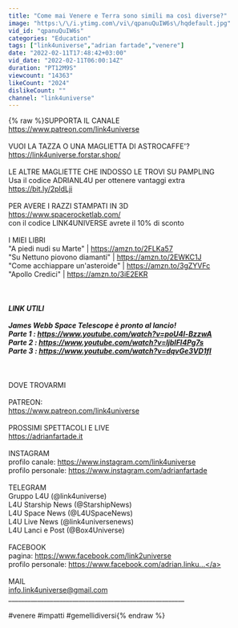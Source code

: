 ```yaml
---
title: "Come mai Venere e Terra sono simili ma così diverse?"
image: "https:\/\/i.ytimg.com\/vi\/qpanuQuIW6s\/hqdefault.jpg"
vid_id: "qpanuQuIW6s"
categories: "Education"
tags: ["link4universe","adrian fartade","venere"]
date: "2022-02-11T17:48:42+03:00"
vid_date: "2022-02-11T06:00:14Z"
duration: "PT12M9S"
viewcount: "14363"
likeCount: "2024"
dislikeCount: ""
channel: "link4universe"
---
```

{% raw %}SUPPORTA IL CANALE<br /><a rel="nofollow" target="blank" href="https://www.patreon.com/link4universe">https://www.patreon.com/link4universe</a><br /><br />VUOI LA TAZZA O UNA MAGLIETTA DI ASTROCAFFE'?<br /><a rel="nofollow" target="blank" href="https://link4universe.forstar.shop/">https://link4universe.forstar.shop/</a><br /><br />LE ALTRE MAGLIETTE CHE INDOSSO LE TROVI SU PAMPLING<br />Usa il codice ADRIANL4U  per ottenere vantaggi extra<br /><a rel="nofollow" target="blank" href="https://bit.ly/2pldLji">https://bit.ly/2pldLji</a><br /><br />PER AVERE I RAZZI STAMPATI IN 3D<br /><a rel="nofollow" target="blank" href="https://www.spacerocketlab.com/">https://www.spacerocketlab.com/</a><br />con il codice LINK4UNIVERSE avrete il 10% di sconto<br /><br />I MIEI LIBRI<br />&quot;A piedi nudi su Marte&quot; | <a rel="nofollow" target="blank" href="https://amzn.to/2FLKa57">https://amzn.to/2FLKa57</a><br />&quot;Su Nettuno piovono diamanti&quot; | <a rel="nofollow" target="blank" href="https://amzn.to/2EWKC1J">https://amzn.to/2EWKC1J</a><br />&quot;Come acchiappare un'asteroide&quot; | <a rel="nofollow" target="blank" href="https://amzn.to/3gZYVFc">https://amzn.to/3gZYVFc</a><br />&quot;Apollo Credici&quot; | <a rel="nofollow" target="blank" href="https://amzn.to/3iE2EKR">https://amzn.to/3iE2EKR</a><br /><br />_______________________________________________________<br /><br />LINK UTILI<br /><br />James Webb Space Telescope è pronto al lancio!<br />Parte 1 : <a rel="nofollow" target="blank" href="https://www.youtube.com/watch?v=poU4l-BzzwA">https://www.youtube.com/watch?v=poU4l-BzzwA</a><br />Parte 2 : <a rel="nofollow" target="blank" href="https://www.youtube.com/watch?v=ljblFl4Pg7s">https://www.youtube.com/watch?v=ljblFl4Pg7s</a><br />Parte 3 : <a rel="nofollow" target="blank" href="https://www.youtube.com/watch?v=dqvGe3VD1fI">https://www.youtube.com/watch?v=dqvGe3VD1fI</a><br /><br />_______________________________________________________<br /><br />DOVE TROVARMI<br /><br />PATREON:<br /><a rel="nofollow" target="blank" href="https://www.patreon.com/link4universe">https://www.patreon.com/link4universe</a><br /><br />PROSSIMI SPETTACOLI E LIVE<br /><a rel="nofollow" target="blank" href="https://adrianfartade.it">https://adrianfartade.it</a><br /><br />INSTAGRAM <br />profilo canale: <a rel="nofollow" target="blank" href="https://www.instagram.com/link4universe">https://www.instagram.com/link4universe</a><br />profilo personale: <a rel="nofollow" target="blank" href="https://www.instagram.com/adrianfartade">https://www.instagram.com/adrianfartade</a><br /><br />TELEGRAM<br />Gruppo L4U (@link4universe)<br />L4U Starship News (@StarshipNews)<br />L4U Space News (@L4USpaceNews) <br />L4U Live News  (@link4universenews) <br />L4U Lanci e Post (@Box4Universe)<br /><br />FACEBOOK<br />pagina: <a rel="nofollow" target="blank" href="https://www.facebook.com/link2universe">https://www.facebook.com/link2universe</a><br />profilo personale: <a rel="nofollow" target="blank" href="https://www.facebook.com/adrian.linku...">https://www.facebook.com/adrian.linku...</a><br /><br />MAIL<br />info.link4universe@gmail.com<br />_______________________________________________________<br /><br />#venere #impatti #gemellidiversi{% endraw %}
